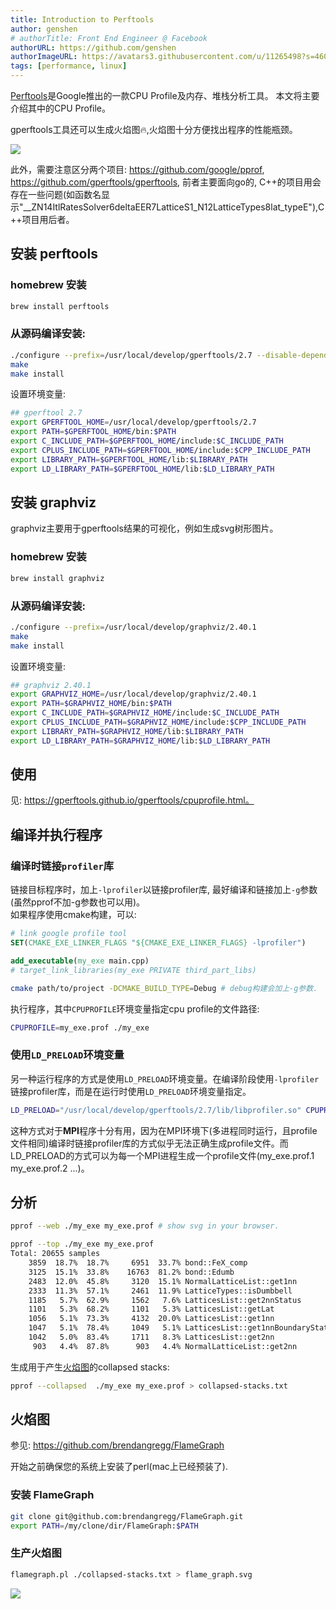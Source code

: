 ```yaml
---
title: Introduction to Perftools
author: genshen
# authorTitle: Front End Engineer @ Facebook
authorURL: https://github.com/genshen
authorImageURL: https://avatars3.githubusercontent.com/u/11265498?s=460&v=4
tags: [performance, linux]
---
```


[Perftools](https://github.com/gperftools/gperftools)是Google推出的一款CPU Profile及内存、堆栈分析工具。
本文将主要介绍其中的CPU Profile。


gperftools工具还可以生成火焰图🔥,火焰图十分方便找出程序的性能瓶颈。

![](/img/blog/flame_graph.svg)

<!--truncate-->

此外，需要注意区分两个项目: https://github.com/google/pprof, https://github.com/gperftools/gperftools,
前者主要面向go的, C++的项目用会存在一些问题(如函数名显示"__ZN14ItlRatesSolver6deltaEER7LatticeS1_N12LatticeTypes8lat_typeE"),C++项目用后者。

## 安装 perftools

### homebrew 安装
```bash
brew install perftools
```

### 从源码编译安装:
```bash
./configure --prefix=/usr/local/develop/gperftools/2.7 --disable-dependency-tracking
make 
make install
```
设置环境变量:
```bash
## gperftool 2.7
export GPERFTOOL_HOME=/usr/local/develop/gperftools/2.7
export PATH=$GPERFTOOL_HOME/bin:$PATH
export C_INCLUDE_PATH=$GPERFTOOL_HOME/include:$C_INCLUDE_PATH
export CPLUS_INCLUDE_PATH=$GPERFTOOL_HOME/include:$CPP_INCLUDE_PATH
export LIBRARY_PATH=$GPERFTOOL_HOME/lib:$LIBRARY_PATH
export LD_LIBRARY_PATH=$GPERFTOOL_HOME/lib:$LD_LIBRARY_PATH
```

## 安装 graphviz
graphviz主要用于gperftools结果的可视化，例如生成svg树形图片。 

### homebrew 安装
```bash
brew install graphviz
```

### 从源码编译安装:
```bash
./configure --prefix=/usr/local/develop/graphviz/2.40.1
make 
make install
```

设置环境变量:
```bash
## graphviz 2.40.1
export GRAPHVIZ_HOME=/usr/local/develop/graphviz/2.40.1
export PATH=$GRAPHVIZ_HOME/bin:$PATH
export C_INCLUDE_PATH=$GRAPHVIZ_HOME/include:$C_INCLUDE_PATH
export CPLUS_INCLUDE_PATH=$GRAPHVIZ_HOME/include:$CPP_INCLUDE_PATH
export LIBRARY_PATH=$GRAPHVIZ_HOME/lib:$LIBRARY_PATH
export LD_LIBRARY_PATH=$GRAPHVIZ_HOME/lib:$LD_LIBRARY_PATH
```


## 使用
见: https://gperftools.github.io/gperftools/cpuprofile.html。  

## 编译并执行程序

### 编译时链接`profiler`库

链接目标程序时，加上`-lprofiler`以链接profiler库, 最好编译和链接加上`-g`参数(虽然pprof不加-g参数也可以用)。  
如果程序使用cmake构建，可以:
```cmake
# link google profile tool
SET(CMAKE_EXE_LINKER_FLAGS "${CMAKE_EXE_LINKER_FLAGS} -lprofiler")

add_executable(my_exe main.cpp)
# target_link_libraries(my_exe PRIVATE third_part_libs)
```
```bash
cmake path/to/project -DCMAKE_BUILD_TYPE=Debug # debug构建会加上-g参数.
```

执行程序，其中`CPUPROFILE`环境变量指定cpu profile的文件路径:
```bash
CPUPROFILE=my_exe.prof ./my_exe
```
### 使用`LD_PRELOAD`环境变量
另一种运行程序的方式是使用`LD_PRELOAD`环境变量。在编译阶段使用`-lprofiler`链接profiler库，而是在运行时使用`LD_PRELOAD`环境变量指定。
```bash
LD_PRELOAD="/usr/local/develop/gperftools/2.7/lib/libprofiler.so" CPUPROFILE=my_exe.prof ./my_exe
```
这种方式对于**MPI**程序十分有用，因为在MPI环境下(多进程同时运行，且profile文件相同)编译时链接profiler库的方式似乎无法正确生成profile文件。而LD_PRELOAD的方式可以为每一个MPI进程生成一个profile文件(my_exe.prof.1 my_exe.prof.2 ...)。

## 分析
```bash
pprof --web ./my_exe my_exe.prof # show svg in your browser.
```

```bash
pprof --top ./my_exe my_exe.prof
Total: 20655 samples
    3859  18.7%  18.7%     6951  33.7% bond::FeX_comp
    3125  15.1%  33.8%    16763  81.2% bond::Edumb
    2483  12.0%  45.8%     3120  15.1% NormalLatticeList::get1nn
    2333  11.3%  57.1%     2461  11.9% LatticeTypes::isDumbbell
    1185   5.7%  62.9%     1562   7.6% LatticesList::get2nnStatus
    1101   5.3%  68.2%     1101   5.3% LatticesList::getLat
    1056   5.1%  73.3%     4132  20.0% LatticesList::get1nn
    1047   5.1%  78.4%     1049   5.1% LatticesList::get1nnBoundaryStatus
    1042   5.0%  83.4%     1711   8.3% LatticesList::get2nn
     903   4.4%  87.8%      903   4.4% NormalLatticeList::get2nn
```

生成用于产生[火焰图]( http://www.brendangregg.com/flamegraphs.html)的collapsed stacks:
```bash
pprof --collapsed  ./my_exe my_exe.prof > collapsed-stacks.txt
```

## 火焰图
参见: https://github.com/brendangregg/FlameGraph   

开始之前确保您的系统上安装了perl(mac上已经预装了).  
### 安装 FlameGraph
```bash
git clone git@github.com:brendangregg/FlameGraph.git
export PATH=/my/clone/dir/FlameGraph:$PATH
```
### 生产火焰图
```bash
flamegraph.pl ./collapsed-stacks.txt > flame_graph.svg
```

![](/img/blog/flame_graph.svg)
